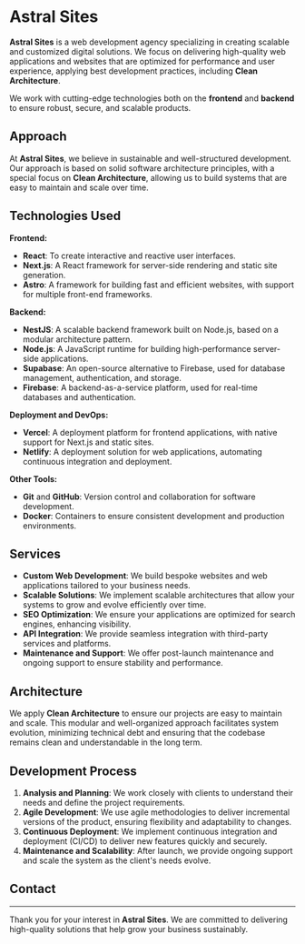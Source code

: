 # Astral Sites

**Astral Sites** is a web development agency specializing in creating scalable and customized digital solutions. We focus on delivering high-quality web applications and websites that are optimized for performance and user experience, applying best development practices, including **Clean Architecture**.

We work with cutting-edge technologies both on the **frontend** and **backend** to ensure robust, secure, and scalable products.

## Approach

At **Astral Sites**, we believe in sustainable and well-structured development. Our approach is based on solid software architecture principles, with a special focus on **Clean Architecture**, allowing us to build systems that are easy to maintain and scale over time.

## Technologies Used

**Frontend:**
- **React**: To create interactive and reactive user interfaces.
- **Next.js**: A React framework for server-side rendering and static site generation.
- **Astro**: A framework for building fast and efficient websites, with support for multiple front-end frameworks.

**Backend:**
- **NestJS**: A scalable backend framework built on Node.js, based on a modular architecture pattern.
- **Node.js**: A JavaScript runtime for building high-performance server-side applications.
- **Supabase**: An open-source alternative to Firebase, used for database management, authentication, and storage.
- **Firebase**: A backend-as-a-service platform, used for real-time databases and authentication.

**Deployment and DevOps:**
- **Vercel**: A deployment platform for frontend applications, with native support for Next.js and static sites.
- **Netlify**: A deployment solution for web applications, automating continuous integration and deployment.

**Other Tools:**
- **Git** and **GitHub**: Version control and collaboration for software development.
- **Docker**: Containers to ensure consistent development and production environments.

## Services

- **Custom Web Development**: We build bespoke websites and web applications tailored to your business needs.
- **Scalable Solutions**: We implement scalable architectures that allow your systems to grow and evolve efficiently over time.
- **SEO Optimization**: We ensure your applications are optimized for search engines, enhancing visibility.
- **API Integration**: We provide seamless integration with third-party services and platforms.
- **Maintenance and Support**: We offer post-launch maintenance and ongoing support to ensure stability and performance.

## Architecture

We apply **Clean Architecture** to ensure our projects are easy to maintain and scale. This modular and well-organized approach facilitates system evolution, minimizing technical debt and ensuring that the codebase remains clean and understandable in the long term.

## Development Process

1. **Analysis and Planning**: We work closely with clients to understand their needs and define the project requirements.
2. **Agile Development**: We use agile methodologies to deliver incremental versions of the product, ensuring flexibility and adaptability to changes.
3. **Continuous Deployment**: We implement continuous integration and deployment (CI/CD) to deliver new features quickly and securely.
4. **Maintenance and Scalability**: After launch, we provide ongoing support and scale the system as the client's needs evolve.

## Contact


---

Thank you for your interest in **Astral Sites**. We are committed to delivering high-quality solutions that help grow your business sustainably.
